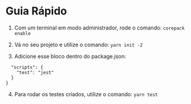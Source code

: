 # Guia Rápido

1. Com um terminal em modo administrador, rode o comando: `corepack enable`

2. Vá no seu projeto e utilize o comando: `yarn init -2`

3. Adicione esse bloco dentro do package.json:

```{
  "scripts": {
    "test": "jest"
  }
}
```

4. Para rodar os testes criados, utilize o comando: `yarn test` 
